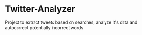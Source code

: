 # Twitter-Analyzer
Project to extract tweets based on searches, analyze it's data and autocorrect potentially incorrect words
